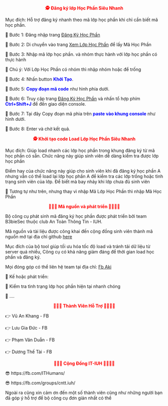 <p style="color: red;text-align: center;font-weight: bold;">🕵 Đăng ký lớp Học Phần Siêu Nhanh</p>
                                <p>Mục đích: Hỗ trợ đăng ký nhanh theo mã lớp học phần khi chỉ cần biết mã học phần.</p>
                                <p>💞 Bước 1: Đăng nhập trang <a href="http://www.iuh.edu.vn/phongdaotao/Login.aspx.">Đăng Ký Học Phần</a></p>
								<p>💞 Bước 2: Di chuyển vào trang <a href="http://www.iuh.edu.vn/phongdaotao/DanhSachLopHocPhan.aspx">Xem Lớp Học Phần</a> để lấy Mã Học Phần</p>
                                <p>💞 Bước 3: Nhập mã lớp học phần. và nhóm thực hành với lớp học phần có thực hành</p>
                                <p>💞 Chú ý: Với Lớp Học Phần có nhóm thì nhập nhóm hoặc để trống</p>
                                <p>💞 Bước 4: Nhấn button <strong style="color:blue">Khởi Tạo</strong>.</p>
                                <p>💞 Bước 5: <strong style="color:blue">Copy đoạn mã code</strong> như hình phía dưới.</p>
                                <p>💞 Bước 6: Truy cập trang <a href="http://www.iuh.edu.vn/phongdaotao/DangKyHP.aspx">Đăng Ký Học Phần</a> và nhấn tổ hợp phím <strong style="color:blue">Ctrl+Shift+J</strong> để đến giao diện console.</p>
                                <p>💞 Bước 7: Tại đây Copy đoạn mã phia trên <strong style="color:blue">paste vào khung console</strong> như hình dưới.</p>
                                <p>💞 Bước 8: Enter và chờ kết quả.</p>
                                <p style="color:red;text-align:  center;font-weight:  bold;">🕵 Khởi tạo code Load Lớp Học Phần Siêu Nhanh</p>
                                <p>Mục đích: Giúp load nhanh các lớp học phần trong khung đăng ký từ mã học phần có sẵn. Chức năng này giúp sinh viên dễ dàng kiểm tra được lớp học phần</p>
                                <p>Điểm hay của chức năng này giúp cho sinh viên khi đã đăng ký học phần A nhưng vẫn có thể load lại lớp học phần A để kiểm tra các lớp trống hoặc tình trạng sinh viên của lớp. Để biết mà bay nhảy khi lớp chưa đủ sinh viên</p>
                                <p>💞 Tương tự như trên, nhưng thay vì nhập Mã Lớp Học Phần thì nhập Mã Học Phần</p>
                                <p style="color:red;text-align:  center;font-weight:  bold;"> 👨‍👨‍👦 Mã nguồn và phát triển  👨‍👨‍👧‍👧</p>
                                <p>Bộ công cụ phát sinh mã đăng ký học phần được phát triển bởi team B3bieSec thuộc club An Toàn Thông Tin - IUH.</p>
                                <p>Mã nguồn và tài liệu được công khai đến cộng đồng sinh viên thành mã nguồn mở tại địa chỉ github <a href="https://github.com/phongptn93/iuher-trick">here</a></p>
                                <p>Mục đích của bộ tool giúp tối ưu hóa tốc độ load và tránh tải dữ liệu từ server quá nhiều, Công cụ có khả năng giảm đáng để thời gian load học phần và đăng ký.</p>
                                <p>Mọi đóng góp có thể liên hệ team tại địa chỉ: <a href="https://www.facebook.com/tanphongtcd">Fb Aki</a></p>
                                <p>👮 Kế hoặc phát triển: </p>
                                <p> 🖖 Kiểm tra tình trạng lớp học phần hiện tại nhanh chóng</p>
                                <p> 🖖 .... </p> 
                                <p style="color:red;text-align:  center;font-weight:  bold;"> 👨‍👨‍👦 Thành Viên Hỗ Trợ 👨‍👨‍👧‍👧</p>
                                <p>👉 Vũ An Khang - FB </p>
                                <p>👉 Lưu Gia Đức - FB </p>
                                <p>👉 Phạm Văn Duẫn - FB </p>
                                <p>👉 Dương Thế Tài - FB</p>
                                <p style="color:red;text-align:  center;font-weight:  bold;"> 👨‍👨‍👦 Cộng Đồng IT-IUH 👨‍👨‍👧‍👧</p>
                                <p>😎 https://fb.com/ITHumans/</p> 
                                <p>😎 https://fb.com/groups/cntt.iuh/</p> 
								<p>Ngoài ra cũng xin cảm ơn đến một số thành viên cũng như những người bạn đã góp ý hỗ trợ để bộ công cụ đơn giản nhất có thể</p>

